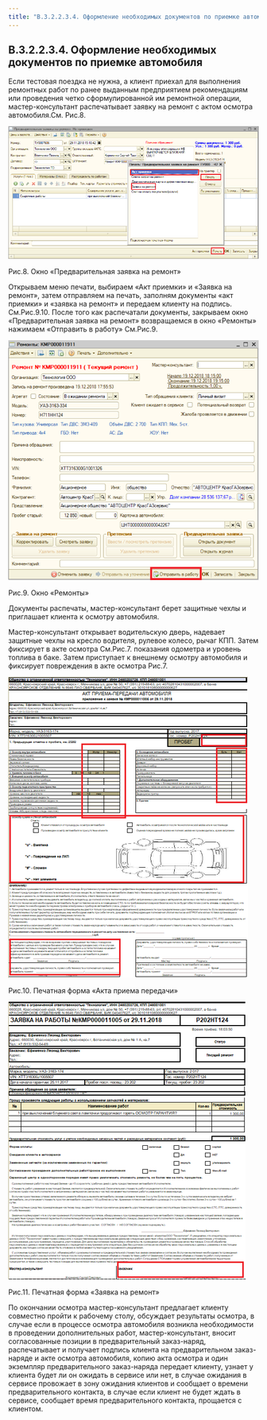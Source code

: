 ```yaml
---
title: "В.3.2.2.3.4. Оформление необходимых документов по приемке автомобиля"
---
```


## В.3.2.2.3.4. Оформление необходимых документов по приемке автомобиля

 Если тестовая поездка не нужна, а клиент приехал для выполнения ремонтных работ по ранее выданным предприятием рекомендациям или проведения четко сформулированной им ремонтной операции, мастер-консультант распечатывает заявку на ремонт с актом осмотра автомобиля.См. Рис.8.

![](notesorg/_attach/lu100921wwf59_tmp_4c3c218e98d129a5.png)

Рис.8. Окно «Предварительная заявка на ремонт»

Открываем меню печати, выбираем «Акт приемки» и «Заявка на ремонт», затем отправляем на печать, заполням документы «акт приемки» и «заявка на ремонт» и передаем клиенту на подпись. См.Рис.9.10. После того как распечатали документы, закрываем окно «Предварительная заявка на ремонт» возвращаемся в окно «Ремонты» нажимаем «Отправить в работу» См.Рис.9.

![](notesorg/_attach/lu100921wwf59_tmp_18eadb510fca0b67.png)

Рис.9. Окно «Ремонты»

Документы распечаты, мастер-консультант берет защитные чехлы и приглашает клиента к осмотру автомобиля.

Мастер-консультант открывает водительскую дверь, надевает защитные чехлы на кресло водителя, рулевое колесо, рычаг КПП. Затем фиксирует в акте осмотра См.Рис.7. показания одометра и уровень топлива в баке. Затем приступает к внешнему осмотру автомобиля и фиксирует повреждения в акте осмотра Рис.7.

![](notesorg/_attach/lu100921wwf59_tmp_49f8ead1331f8911.png)

Рис.10. Печатная форма «Акта приема передачи»

![](notesorg/_attach/lu100921wwf59_tmp_91447a3c85b834a4.png)

Рис.11. Печатная форма «Заявка на ремонт»

По окончании осмотра мастер-консультант предлагает клиенту совместно пройти к рабочему столу, обсуждает результаты осмотра, в случае если в процессе осмотра автомобиля возникла необходимости в проведении дополнительных работ, мастер-консультант, вносит согласованные позиции в предварительный заказ-наряд, распечатывает и получает подпись клиента на предварительном заказ-наряде и акте осмотра автомобиля, копию акта осмотра и один экземпляр предварительного заказ-наряда передает клиенту, узнает у клиента будет ли он ожидать в сервисе или нет, в случае ожидания в сервисе провожает в зону ожидания клиентов и сообщает о времени предварительного контакта, в случае если клиент не будет ждать в сервисе, сообщает время предварительного контакта, прощается с клиентом.
